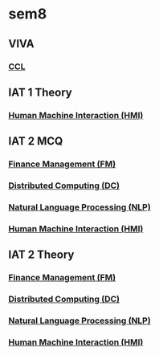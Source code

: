 # sem8

## VIVA

### [CCL](notes/VIVA/CCL.md)

## IAT 1 Theory

### [Human Machine Interaction (HMI)](notes/IAT1/Theory/hmi.md)

## IAT 2 MCQ

### [Finance Management (FM)](notes/IAT2/MCQ/fm.md)

### [Distributed Computing (DC)](notes/IAT2/MCQ/dc.md)

### [Natural Language Processing (NLP)](notes/IAT2/MCQ/nlp.md)

### [Human Machine Interaction (HMI)](notes/IAT2/MCQ/hmi.md)


## IAT 2 Theory

### [Finance Management (FM)](notes/IAT2/Theory/fm.md)

### [Distributed Computing (DC)](notes/IAT2/Theory/dc.md)

### [Natural Language Processing (NLP)](notes/IAT2/Theory/nlp.md)

### [Human Machine Interaction (HMI)](notes/IAT2/Theory/hmi.md)